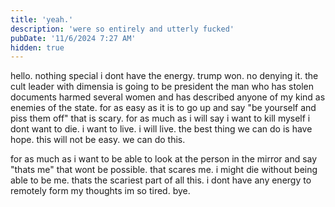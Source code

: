 ```yaml
---
title: 'yeah.'
description: 'were so entirely and utterly fucked'
pubDate: '11/6/2024 7:27 AM'
hidden: true
---
```

hello.
nothing special i dont have the energy.
trump won.
no denying it.
the cult leader with dimensia is going to be president
the man who has stolen documents harmed several women and has described anyone of my kind as enemies of the state.
for as easy as it is to go up and say "be yourself and piss them off" that is scary.
for as much as i will say i want to kill myself
i dont want to die.
i want to live.
i will live.
the best thing we can do is have hope.
this will not be easy.
we can do this.

for as much as i want to be able to look at the person in the mirror and say "thats me"
that wont be possible.
that scares me.
i might die without being able to be me.
thats the scariest part of all this.
i dont have any energy to remotely form my thoughts
im so tired.
bye.
